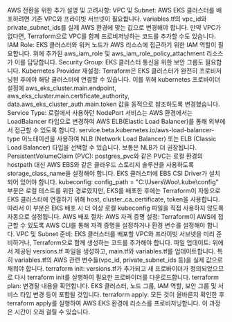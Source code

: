AWS 전환을 위한 추가 설명 및 고려사항:
VPC 및 Subnet: AWS EKS 클러스터를 배포하려면 기존 VPC와 프라이빗 서브넷이 필요합니다. variables.tf의 vpc_id와 private_subnet_ids를 실제 AWS 환경에 맞는 값으로 변경해야 합니다. 만약 VPC가 없다면, Terraform으로 VPC를 함께 프로비저닝하는 코드를 추가할 수도 있습니다.
IAM Role: EKS 클러스터와 워커 노드가 AWS 리소스에 접근하기 위한 IAM 역할이 필요합니다. 위에 추가된 aws_iam_role 및 aws_iam_role_policy_attachment 리소스가 이를 담당합니다.
Security Group: EKS 클러스터 통신을 위한 보안 그룹도 필요합니다.
Kubernetes Provider 재설정: Terraform은 EKS 클러스터가 완전히 프로비저닝된 후에야 해당 클러스터에 연결할 수 있습니다. 이를 위해 kubernetes 프로바이더 설정에 aws_eks_cluster.main.endpoint, aws_eks_cluster.main.certificate_authority, data.aws_eks_cluster_auth.main.token 값을 동적으로 참조하도록 변경했습니다.
Service Type: 로컬에서 사용하던 NodePort 서비스는 AWS 환경에서는 LoadBalancer 타입으로 변경하여 AWS ELB(Elastic Load Balancer)를 통해 외부에서 접근할 수 있도록 합니다. service.beta.kubernetes.io/aws-load-balancer-type 어노테이션을 사용하여 NLB (Network Load Balancer) 또는 ELB (Classic Load Balancer) 타입을 선택할 수 있습니다. 보통은 NLB가 더 권장됩니다.
PersistentVolumeClaim (PVC): postgres_pvc와 같은 PVC는 로컬 환경의 hostpath 대신 AWS EBS와 같은 클라우드 스토리지 솔루션을 사용하도록 storage_class_name을 설정해야 합니다. EKS 클러스터에 EBS CSI Driver가 설치되어 있어야 합니다.
kubeconfig: config_path = "C:\\Users\\Woo\\.kube\\config" 부분은 로컬 테스트를 위한 경로였지만, EKS를 배포한 후에는 Terraform이 자동으로 EKS 클러스터에 연결하기 위해 host, cluster_ca_certificate, token을 사용합니다. 따라서 이 부분은 EKS 배포 시 더 이상 로컬 kubeconfig 파일을 직접 사용하지 않도록 자동으로 설정됩니다.
AWS 배포 절차:
AWS 자격 증명 설정: Terraform이 AWS에 접근할 수 있도록 AWS CLI를 통해 자격 증명을 설정하거나 환경 변수를 설정해야 합니다.
VPC 및 Subnet 준비: EKS 클러스터를 배포할 VPC와 프라이빗 서브넷을 미리 준비하거나, Terraform으로 함께 생성하는 코드를 추가해야 합니다.
파일 업데이트: 위에서 제공된 versions.tf 파일을 생성하고, main.tf와 variables.tf를 업데이트합니다. 특히 variables.tf의 AWS 관련 변수들(vpc_id, private_subnet_ids 등)을 실제 값으로 채워야 합니다.
terraform init: versions.tf가 추가되고 새 프로바이더가 정의되었으므로 다시 terraform init를 실행하여 필요한 프로바이더를 다운로드합니다.
terraform plan: 변경될 내용을 확인합니다. EKS 클러스터, 노드 그룹, IAM 역할, 보안 그룹 및 서비스 타입 변경 등이 포함될 것입니다.
terraform apply: 모든 것이 올바른지 확인한 후 terraform apply를 실행하여 AWS EKS 환경에 리소스를 프로비저닝합니다. 이 과정은 시간이 오래 걸릴 수 있습니다.
